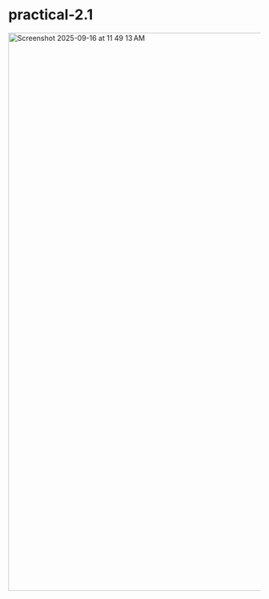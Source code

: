 # practical-2.1
<img width="1710" height="1112" alt="Screenshot 2025-09-16 at 11 49 13 AM" src="https://github.com/user-attachments/assets/63d246eb-2953-41bf-93c9-5eaf3d297866" />
